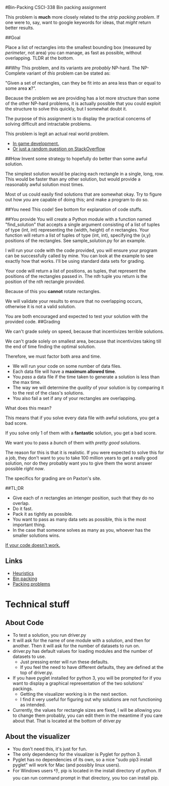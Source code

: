 #Bin-Packing
CSCI-338 Bin packing assignment

This problem is **much** more closely related to the *strip packing problem*. If one were to, say, want to google keywords for ideas, that *might* return better results.

##Goal 

Place a list of rectangles into the smallest bounding box (measured by *perimeter*, not area) you can manage, as fast as possible, without overlapping. 
TLDR at the bottom.

##Why
This problem, and its variants are *probably* NP-hard. The NP-Complete variant of *this* problem can be stated as:

"Given a set of rectangles, can they be fit into an area less than or equal to some area **x**?". 

Because the problem we are providing has a lot more structure than some of the other NP-hard problems, it is actually possible that you could exploit the structure to solve this quickly, but I somewhat doubt it. 

The purpose of this assignment is to display the practical concerns of solving difficult and intractable problems. 

This problem is legit an actual real world problem. 
* [In game development.](http://gamedev.stackexchange.com/questions/2829/texture-packing-algorithm)
* [Or just a random question on StackOverflow](http://stackoverflow.com/questions/1213394/algorithm-needed-for-packing-rectangles-in-a-fairly-optimal-way)

##How
Invent some strategy to hopefully do better than some awful solution.

The simplest solution would be placing each rectangle in a single, long, row. This would be faster than any other solution, but would provide a reasonably awful solution most times. 

Most of us could easily find solutions that are somewhat okay. Try to figure out how *you* are capable of doing this; and make a program to do so.

##You need
This code!
See bottom for explanation of code stuffs.

##You provide
You will create a Python module with a function named "find\_solution" that accepts a single argument consisting of a list of tuples of type (int, int) representing the (width, height) of *n* rectangles. Your function will return a list of tuples of type (int, int), specifying the (x,y) positions of the rectangles. See sample_solution.py for an example.

I will run your code with the code provided, you will ensure your program can be successfully called by mine. You can look at the example to see exactly how that works. I'll be using standard data sets for grading.

Your code will return a list of positions, as tuples, that represent the positions of the rectangles passed in. The n*th* tuple you return is the position of the n*th* rectangle provided. 

Because of this you **cannot** rotate rectangles.

We will validate your results to ensure that no overlapping occurs, otherwise it is not a valid solution.

You are both encouraged and expected to test your solution with the provided code.
##Grading

We can't grade solely on speed, because that incentivizes terrible solutions.

We can't grade solely on smallest area, because that incentivizes taking till the end of time finding the optimal solution.

Therefore, we must factor both area and time.

* We will run your code on some number of data files.
* Each data file will have a **maximum allowed time**.
* You *pass* a data file if the time taken to generate a solution is less than the max time.
* The way we will determine the *quality* of your solution is by comparing it to the rest of the class's solutions.
* You also fail a set if any of your rectangles are overlapping.

What does this mean?

This means that if you solve every data file with awful solutions, you get a bad score.

If you solve only 1 of them with a **fantastic** solution, you get a bad score.

We want you to pass a *bunch* of them with *pretty good* solutions.

The reason for this is that it is realistic. If you were expected to solve this for a job, they don't want to you to take 100 million years to get a really good solution, nor do they probably want you to give them the worst answer possible *right now*.

The specifics for grading are on Paxton's site.

##TL;DR

* Give each of *n* rectangles an intenger position, such that they do no overlap.
* Do it fast.
* Pack it as tightly as possible.
* You want to pass as many data sets as possible, this is the most important thing.
* In the case that someone solves as many as you, whoever has the smaller solutions wins. 

[If your code doesn't work.](https://www.youtube.com/watch?v=M5QGkOGZubQ)


## Links

* [Heuristics](https://en.wikipedia.org/wiki/Heuristic)
* [Bin packing](https://en.wikipedia.org/wiki/Bin_packing_problem)
* [Packing problems](https://en.wikipedia.org/wiki/Packing_problems)


# Technical stuff

## About Code

* To test a solution, you run driver.py
* It will ask for the name of one module with a solution, and then for another. Then it will ask for the number of datasets to run on. 
* driver.py has default values for loading modules and the number of datasets to use.
    * Just pressing enter will run these defaults.
    * If you feel the need to have different defaults, they are defined at the top of driver.py.
* If you have pyglet installed for python 3, you will be prompted for if you want to display a graphical representation of the two solutions' packings.
    * Getting the visualizer working is in the next section.
    * I find it very useful for figuring out why solutions are not functioning as intended. 
* Currently, the values for rectangle sizes are fixed, I will be allowing you to change them probably, you can edit them in the meantime if you care about that. That is located at the bottom of driver.py



## About the visualizer

* You don't need this, it's just for fun.
* The only dependency for the visualizer is Pyglet for python 3. 
* Pyglet has no dependencies of its own, so a nice "sudo pip3 install pyglet" will work for Mac (and possibly linux users).
* For Windows users :thumbsdown:, pip is located in the install directory of python. If you can run command prompt in that directory, you too can install pip.




